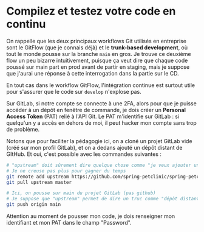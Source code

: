 # Compilez et testez votre code en continu

On rappelle que les deux principaux workflows Git utilisés en entreprise sont le GitFlow (que je connais déjà) et le **trunk-based development**, où tout le monde pousse sur la branche `main` en gros. Je trouve ce deuxième flow un peu bizarre intuitivement, puisque ça veut dire que chaque code poussé sur main part en prod avant de partir en staging, mais je suppose que j'aurai une réponse à cette interrogation dans la partie sur le CD.

En tout cas dans le workflow GitFlow, l'intégration continue est surtout utile pour s'assurer que le code sur `develop` n'explose pas.

Sur GitLab, si notre compte se connecte à une 2FA, alors pour que je puisse accéder à un dépôt en fenêtre de commande, je dois créer un **Personal Access Token** (PAT) relié à l'API Git. Le PAT m'identifie sur GitLab : si quelqu'un y a accès en dehors de moi, il peut hacker mon compte sans trop de problème.

Notons que pour faciliter la pédagogie ici, on a cloné un projet GitLab vide (créé sur mon profil GitLab), et on a dedans ajouté un dépôt distant de GItHub. Et oui, c'est possible avec les commandes suivantes :

```bash
# "upstream" doit sûrement dire quelque chose comme "je veux ajouter un remote mais le terme origin est déjà pris" je pense
# Je ne creuse pas plus pour gagner du temps
git remote add upstream https://github.com/spring-petclinic/spring-petclinic-microservices.git
git pull upstream master

# Ici, on pousse sur main du projet GitLab (pas github)
# Je suppose que "upstream" permet de dire un truc comme "dépôt distant secondaire", ou un truc comme ça
git push origin main
```

Attention au moment de pousser mon code, je dois renseigner mon identifiant et mon PAT dans le champ "Password".
